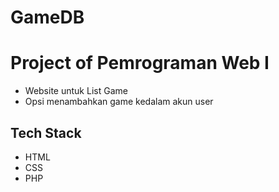 # GameDB
# Project of Pemrograman Web I
- Website untuk List Game
- Opsi menambahkan game kedalam akun user

## Tech Stack
- HTML
- CSS
- PHP
